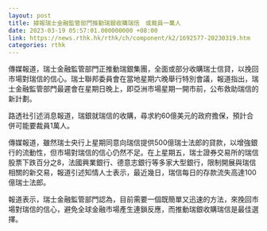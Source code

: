 ```yaml
---
layout: post
title: 據報瑞士金融監管部門推動瑞銀收購瑞信　或裁員一萬人
date: 2023-03-19 05:57:01.000000000 +08:00
link: https://news.rthk.hk/rthk/ch/component/k2/1692577-20230319.htm
categories: rthk
---
```


傳媒報道，瑞士金融監管部門正推動瑞銀集團，全面或部分收購瑞士信貸，以挽回市場對瑞信的信心。瑞士聯邦委員會在當地星期六晚舉行特別會議，報道指出，瑞士金融監管部門最遲會在星期日晚上，即亞洲市場星期一開市前，公布救助瑞信的新計劃。

路透社引述消息報道，瑞銀就瑞信的收購，尋求約60億美元的政府擔保，預計合併可能要裁員1萬人。

傳媒報道，雖然瑞士央行上星期同意向瑞信提供500億瑞士法郎的貸款，以增強銀行的流動性，但市場對瑞信的信心仍然不足。在上星期五，瑞士證券交易所的瑞信股票下跌百分之8，法國興業銀行、德意志銀行等多家大型銀行，限制開展與瑞信相關的新交易，報道引述知情人士表示，最近幾日，瑞信每日的存款流失高達100億瑞士法郎。

報道表示，瑞士金融監管部門認為，目前需要一個既簡單又迅速的方法，來挽回市場對瑞信的信心，避免全球金融市場產生連鎖反應，而推動瑞銀收購瑞信是最佳選擇。
